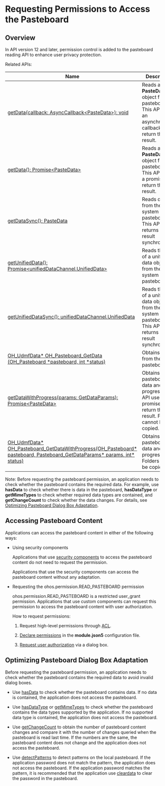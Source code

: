 # Requesting Permissions to Access the Pasteboard
<!--Kit: Basic Services Kit-->
<!--Subsystem: MiscServices-->
<!--Owner: @yangxiaodong41-->
<!--Designer: @guo867-->
<!--Tester: @maxiaorong-->
<!--Adviser: @fang-jinxu-->

## Overview

In API version 12 and later, permission control is added to the pasteboard reading API to enhance user privacy protection.

Related APIs:

| Name| Description                                                                                                                                       |
| -------- |----------------------------------------------------------------------------------------------------------------------------------------|
| [getData(callback: AsyncCallback&lt;PasteData&gt;): void](../../reference/apis-basic-services-kit/js-apis-pasteboard.md#getdata9) | Reads a **PasteData** object from the pasteboard. This API uses an asynchronous callback to return the result.|
| [getData(): Promise&lt;PasteData&gt;](../../reference/apis-basic-services-kit/js-apis-pasteboard.md#getdata9-1) | Reads a **PasteData** object from the pasteboard. This API uses a promise to return the result.|
| [getDataSync(): PasteData](../../reference/apis-basic-services-kit/js-apis-pasteboard.md#getdatasync11) | Reads data from the system pasteboard. This API returns the result synchronously.|
| [getUnifiedData(): Promise\<unifiedDataChannel.UnifiedData\>](../../reference/apis-basic-services-kit/js-apis-pasteboard.md#getunifieddata12) | Reads the data of a unified data object from the system pasteboard.|
| [getUnifiedDataSync(): unifiedDataChannel.UnifiedData](../../reference/apis-basic-services-kit/js-apis-pasteboard.md#getunifieddatasync12) | Reads the data of a unified data object from the system pasteboard. This API returns the result synchronously.|
| [OH_UdmfData* OH_Pasteboard_GetData (OH_Pasteboard *pasteboard, int *status)](../../reference/apis-basic-services-kit/capi-oh-pasteboard-h.md#oh_pasteboard_getdata) | Obtains data from the pasteboard.|
| [getDataWithProgress(params: GetDataParams): Promise\<PasteData\>](../../reference/apis-basic-services-kit/js-apis-pasteboard.md#getdatawithprogress15) | Obtains the pasteboard data and paste progress. This API uses a promise to return the result. Folders cannot be copied.|
| [OH_UdmfData* OH_Pasteboard_GetDataWithProgress(OH_Pasteboard* pasteboard, Pasteboard_GetDataParams* params, int* status)](../../reference/apis-basic-services-kit/capi-oh-pasteboard-h.md#oh_pasteboard_getdatawithprogress) | Obtains the pasteboard data and paste progress. Folders cannot be copied.|

Note: Before requesting the pasteboard permission, an application needs to check whether the pasteboard contains the required data. For example, use **hasData** to check whether there is data in the pasteboard, **hasDataType** or **getMimeTypes** to check whether required data types are contained, and **getChangeCount** to check whether the data changes. For details, see [Optimizing Pasteboard Dialog Box Adaptation](#optimizing-pasteboard-dialog-box-adaptation).

## Accessing Pasteboard Content

Applications can access the pasteboard content in either of the following ways:

- Using security components

    Applications that use [security components](../../security/AccessToken/pastebutton.md) to access the pasteboard content do not need to request the permission.

    Applications that use the security components can access the pasteboard content without any adaptation.

- Requesting the ohos.permission.READ_PASTEBOARD permission

    ohos.permission.READ_PASTEBOARD is a restricted user_grant permission. Applications that use custom components can request this permission to access the pasteboard content with user authorization.

    How to request permissions:
    <!--RP1-->
    1. Request high-level permissions through [ACL](../../security/AccessToken/declare-permissions-in-acl.md).
    
    2. [Declare permissions](../../security/AccessToken/declare-permissions.md) in the **module.json5** configuration file.
    
    3. [Request user authorization](../../security/AccessToken/request-user-authorization.md) via a dialog box.
    <!--RP1End-->

## Optimizing Pasteboard Dialog Box Adaptation

Before requesting the pasteboard permission, an application needs to check whether the pasteboard contains the required data to avoid invalid dialog boxes.

- Use [hasData](../../reference/apis-basic-services-kit/js-apis-pasteboard.md#hasdata9) to check whether the pasteboard contains data. If no data is contained, the application does not access the pasteboard.

- Use [hasDataType](../../reference/apis-basic-services-kit/js-apis-pasteboard.md#hasdatatype11) or [getMimeTypes](../../reference/apis-basic-services-kit/js-apis-pasteboard.md#getmimetypes14) to check whether the pasteboard contains the data types supported by the application. If no supported data type is contained, the application does not access the pasteboard.

- Use [getChangeCount](../../reference/apis-basic-services-kit/js-apis-pasteboard.md#getchangecount18) to obtain the number of pasteboard content changes and compare it with the number of changes queried when the pasteboard is read last time. If the numbers are the same, the pasteboard content does not change and the application does not access the pasteboard.

- Use [detectPatterns](../../reference/apis-basic-services-kit/js-apis-pasteboard.md#detectpatterns13) to detect patterns on the local pasteboard. If the application password does not match the pattern, the application does not access the pasteboard. If the application password matches the pattern, it is recommended that the application use [cleardata](../../reference/apis-basic-services-kit/js-apis-pasteboard.md#cleardata9) to clear the password in the pasteboard.
